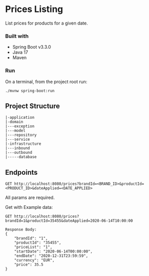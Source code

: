 # Prices Listing

List prices for products for a given date.

### Built with

- Spring Boot v3.3.0
- Java 17
- Maven

### Run

On a terminal, from the project root run:
```
./mvnw spring-boot:run
```

## Project Structure

```
|-application
|-domain
|---exception
|---model
|---repository
|---service
|-infrastructure
|---inbound
|---outbound
|-----database
```

## Endpoints

```
GET http://localhost:8080/prices?brandId=<BRAND_ID>&productId=<PRODUCT_ID>&dateApplied=<DATE_APPLIED>
```
All params are required.

Get with Example data:
```
GET http://localhost:8080/prices?brandId=1&productId=35455&dateApplied=2020-06-14T10:00:00

Response Body:
{
    "brandId": "1",
    "productId": "35455",
    "priceList": "1",
    "startDate": "2020-06-14T00:00:00",
    "endDate": "2020-12-31T23:59:59",
    "currency": "EUR",
    "price": 35.5
}
```